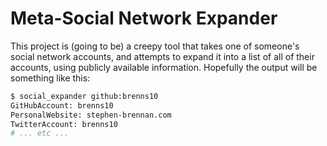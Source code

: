 Meta-Social Network Expander
============================

This project is (going to be) a creepy tool that takes one of someone's social
network accounts, and attempts to expand it into a list of all of their
accounts, using publicly available information.  Hopefully the output will be
something like this:

```bash
$ social_expander github:brenns10
GitHubAccount: brenns10
PersonalWebsite: stephen-brennan.com
TwitterAccount: brenns10
# ... etc ...
```
